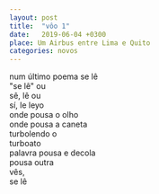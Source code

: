```yaml
---
layout: post
title:  "vôo 1"
date:   2019-06-04 +0300
place: Um Airbus entre Lima e Quito
categories: novos
---
```


<!--more-->

num último poema se lê  
"se lê" ou  
sê, lê ou  
sí, le leyo  
onde pousa o olho  
onde pousa a caneta  
turbolendo o  
turboato  
palavra pousa e decola  
pousa outra  
vês,  
se lê

